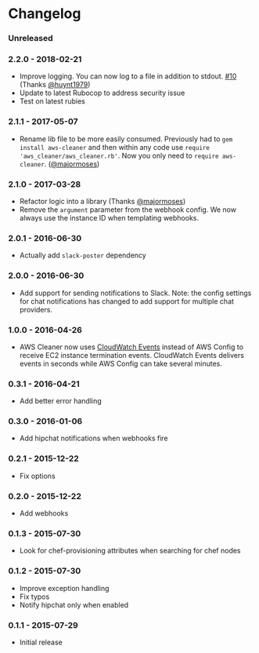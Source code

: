 # Changelog

### Unreleased

### 2.2.0 - 2018-02-21
- Improve logging. You can now log to a file in addition to stdout. [#10](https://github.com/eheydrick/aws-cleaner/issues/10) (Thanks [@huynt1979](https://github.com/huynt1979))
- Update to latest Rubocop to address security issue
- Test on latest rubies

### 2.1.1 - 2017-05-07
- Rename lib file to be more easily consumed. Previously had to `gem install aws-cleaner` and then within any code use `require 'aws_cleaner/aws_cleaner.rb'`. Now you only need to `require aws-cleaner`. ([@majormoses](https://github.com/majormoses))

### 2.1.0 - 2017-03-28
- Refactor logic into a library (Thanks [@majormoses](https://github.com/majormoses))
- Remove the `argument` parameter from the webhook config. We now always use the instance ID when templating webhooks.

### 2.0.1 - 2016-06-30
- Actually add `slack-poster` dependency

### 2.0.0 - 2016-06-30
- Add support for sending notifications to Slack. Note: the config settings for chat notifications has changed to add support for multiple chat providers.

### 1.0.0 - 2016-04-26
- AWS Cleaner now uses [CloudWatch Events](http://docs.aws.amazon.com/AmazonCloudWatch/latest/DeveloperGuide/WhatIsCloudWatchEvents.html) instead of
AWS Config to receive EC2 instance termination events. CloudWatch Events delivers events in seconds while AWS Config can take several minutes.

### 0.3.1 - 2016-04-21
- Add better error handling

### 0.3.0 - 2016-01-06
- Add hipchat notifications when webhooks fire

### 0.2.1 - 2015-12-22
- Fix options

### 0.2.0 - 2015-12-22
- Add webhooks

### 0.1.3 - 2015-07-30
- Look for chef-provisioning attributes when searching for chef nodes

### 0.1.2 - 2015-07-30
- Improve exception handling
- Fix typos
- Notify hipchat only when enabled

### 0.1.1 - 2015-07-29
- Initial release
